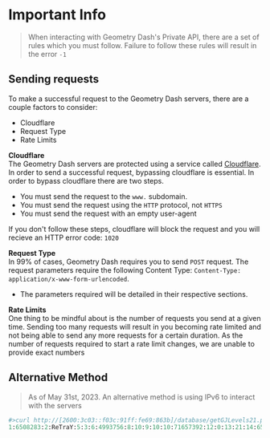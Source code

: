 # Important Info

> When interacting with Geometry Dash's Private API, there are a set of rules which you must follow. Failure to follow these rules will result in the error `-1`

## Sending requests

To make a successful request to the Geometry Dash servers, there are a couple factors to consider:

- Cloudflare
- Request Type
- Rate Limits

**Cloudflare** \
The Geometry Dash servers are protected using a service called [Cloudflare](https://www.cloudflare.com/). In order to send a successful request, bypassing cloudflare is essential. In order to bypass cloudflare there are two steps.

- You must send the request to the `www.` subdomain.
- You must send the request using the `HTTP` protocol, not `HTTPS`
- You must send the request with an empty user-agent

If you don't follow these steps, cloudflare will block the request and you will recieve an HTTP error code: `1020`

**Request Type** \
In 99% of cases, Geometry Dash requires you to send `POST` request. The request parameters require the following Content Type: `Content-Type: application/x-www-form-urlencoded`. 
- The parameters required will be detailed in their respective sections.  

**Rate Limits** \
One thing to be mindful about is the number of requests you send at a given time. Sending too many requests will result in you becoming rate limited and not being able to send any more requests for a certain duration. As the number of requests required to start a rate limit changes, we are unable to provide exact numbers

## **Alternative Method**
> As of May 31st, 2023. An alternative method is using IPv6 to interact with the servers

```py
#>curl http://[2600:3c03::f03c:91ff:fe69:863b]/database/getGJLevels21.php -X POST -d secret=Wmfd2893gb7
1:6508283:2:ReTraY:5:3:6:4993756:8:10:9:10:10:71657392:12:0:13:21:14:6541047:17::43:3:25::18:2:19:7730:42:0:45:20000:3:VGhhbmtzIGZvciBwbGF5aW5nIEdlb21ldHJ5IERhc2g=:15:3:30:0:31:0:37:3:38:1:39:2:46:1:47:2:35:557117|...
```